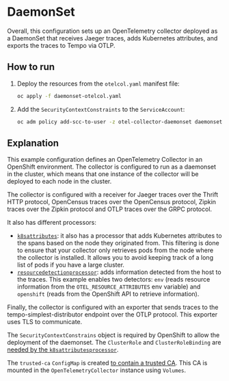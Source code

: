 # DaemonSet

Overall, this configuration sets up an OpenTelemetry collector deployed as a DaemonSet that receives Jaeger traces, adds Kubernetes attributes, and exports the traces to Tempo via OTLP.

## How to run
1. Deploy the resources from the `otelcol.yaml` manifest file:
    ```sh
    oc apply -f daemonset-otelcol.yaml
    ```
1. Add the `SecurityContextConstraints` to the `ServiceAccount`:
    ```sh
    oc adm policy add-scc-to-user -z otel-collector-daemonset daemonset-with-hostport -n otel-collector-example
    ```

## Explanation
This example configuration defines an OpenTelemetry Collector in an OpenShift environment. The collector is configured to run as a daemonset in the cluster, which means that one instance of the collector will be deployed to each node in the cluster.

The collector is configured with a receiver for Jaeger traces over the Thrift HTTP protocol, OpenCensus traces over the OpenCensus protocol, Zipkin traces over the Zipkin protocol and OTLP traces over the GRPC protocol.

It also has different processors:
* [`k8sattributes`](https://github.com/open-telemetry/opentelemetry-collector-contrib/tree/main/processor/k8sattributesprocessor): it also has a processor that adds Kubernetes attributes to the spans based on the node they originated from. This filtering is done to ensure that your collector only retrieves pods from the node where the collector is installed. It allows you to avoid keeping track of a long list of pods if you have a large cluster.
* [`resourcedetectionprocessor`](https://github.com/open-telemetry/opentelemetry-collector-contrib/tree/main/processor/resourcedetectionprocessor): adds information detected from the host to the traces. This example enables two detectors: `env` (reads resource information from the `OTEL_RESOURCE_ATTRIBUTES` env variable) and `openshift` (reads from the OpenShift API to retrieve information).

Finally, the collector is configured with an exporter that sends traces to the tempo-simplest-distributor endpoint over the OTLP protocol. This exporter uses TLS to communicate.

The `SecurityContextConstrains` object is required by OpenShift to allow the deployment of the daemonset. The `ClusterRole` and `ClusterRoleBinding` are [needed by the `k8sattributesprocessor`](https://github.com/open-telemetry/opentelemetry-collector-contrib/tree/main/processor/k8sattributesprocessor#role-based-access-control).

The `trusted-ca` `ConfigMap` is created [to contain a trusted CA](https://docs.openshift.com/container-platform/4.12/networking/configuring-a-custom-pki.html#certificate-injection-using-operators_configuring-a-custom-pki). This CA is mounted in the `OpenTelemetryCollector` instance using `Volumes`.
